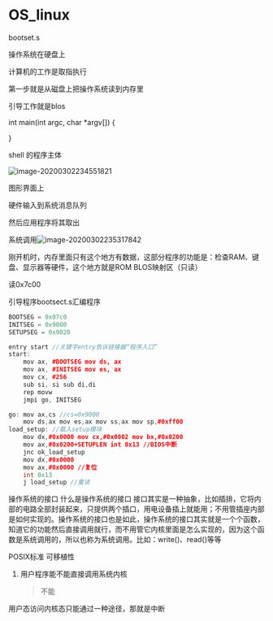 # OS_linux

bootset.s

操作系统在硬盘上

计算机的工作是取指执行

第一步就是从磁盘上把操作系统读到内存里

引导工作就是blos

int main(int argc, char *argv[]) {

}

shell 的程序主体

![image-20200302234551821](D:%5C%E5%B7%A5%E4%BD%9C%E7%BC%93%E5%AD%98%E5%8C%BA%5Cgit%5COS_linux%5Cimage-20200302234551821.png)

图形界面上

硬件输入到系统消息队列

然后应用程序将其取出

系统调用![image-20200302235317842](D:%5C%E5%B7%A5%E4%BD%9C%E7%BC%93%E5%AD%98%E5%8C%BA%5Cgit%5COS_linux%5Cimage-20200302235317842.png)

















































刚开机时，内存里面只有这个地方有数据，这部分程序的功能是：检查RAM、键盘、显示器等硬件，这个地方就是ROM BLOS映射区（只读）

读0x7c00

引导程序bootsect.s汇编程序

```cpp
BOOTSEG = 0x07c0
INITSEG = 0x9000
SETUPSEG = 0x9020

entry start //关键字entry告诉链接器“程序入口”
start:
    mov ax, #BOOTSEG mov ds, ax
    mov ax, #INITSEG mov es, ax
    mov cx, #256
    sub si, si sub di,di
    rep movw
    jmpi go, INITSEG

go: mov ax,cs //cs=0x9000
    mov ds,ax mov es,ax mov ss,ax mov sp,#0xff00
load_setup: //载入setup模块
    mov dx,#0x0000 mov cx,#0x0002 mov bx,#0x0200
    mov ax,#0x0200+SETUPLEN int 0x13 //BIOS中断
    jnc ok_load_setup
    mov dx,#0x0000
    mov ax,#0x0000 //复位
    int 0x13
    j load_setup //重读
```

操作系统的接口
什么是操作系统的接口
接口其实是一种抽象，比如插排，它将内部的电路全部封装起来，只提供两个插口，用电设备插上就能用；不用管插座内部是如何实现的。操作系统的接口也是如此，操作系统的接口其实就是一个个函数，知道它的功能然后直接调用就行，而不用管它内核里面是怎么实现的，因为这个函数是系统调用的，所以也称为系统调用。比如：write()、read()等等

POSIX标准 可移植性

1. 用户程序能不能直接调用系统内核

   >  不能

用户态访问内核态只能通过一种途径，那就是中断

